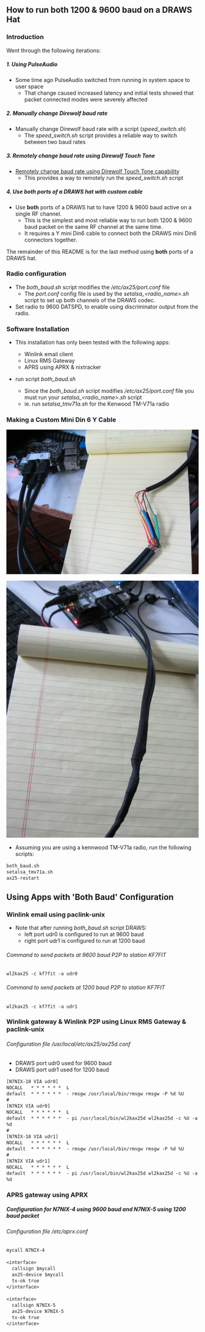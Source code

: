 ## How to run both 1200 & 9600 baud on a DRAWS Hat

### Introduction

Went through the following iterations:

##### 1. Using PulseAudio #####

  * Some time ago PulseAudio switched from running in system space to user space
    * That change caused increased latency and initial tests showed that packet connected modes were severely affected

##### 2. Manually change Direwolf baud rate #####

* Manually change Direwolf baud rate with a script (_speed_switch.sh_)
  * The _speed_switch.sh_ script provides a reliable way to switch between two baud rates

##### 3. Remotely change baud rate using Direwolf Touch Tone #####
* [Remotely change baud rate using Direwolf Touch Tone capability](https://github.com/nwdigitalradio/n7nix/tree/master/baudrate/README_TOUCHTONE.md)
  * This provides a way to remotely run the _speed_switch.sh_ script

##### 4. Use __both__ ports of a DRAWS hat with custom cable #####
* Use __both__ ports of a DRAWS hat to have 1200 & 9600 baud active on a single RF channel.
  * This is the simplest and most reliable way to run both 1200 & 9600 baud packet on the same RF channel at the same time.
  * It requires a Y mini Din6 cable to connect both the DRAWS mini Din6 connectors together.

The remainder of this README is for the last method using __both__ ports of a DRAWS hat.

### Radio configuration

* The _both_baud.sh_ script modifies the _/etc/ax25/port.conf_ file
  * The _port.conf_ config file is used by the *setalsa_<radio_name>.sh* script to set up both channels of the DRAWS codec.
* Set radio to 9600 DATSPD, to enable using discriminator output from the radio.

### Software Installation

* This installation has only been tested with the following apps:
  * Winlink email client
  * Linux RMS Gateway
  * APRS using APRX & nixtracker

* run script _both_baud.sh_
  * Since the _both_baud.sh_ script modifies _/etc/ax25/port.conf_ file you must run your *setalsa_<radio_name>.sh* script
  * ie. run *setalsa_tmv71a.sh* for the Kenwood TM-V71a radio

### Making a Custom Mini Din 6 Y Cable ###


![mDin6 Y Cable before heat shrink](images/img_2681_resize.jpg)

![mDin6 Y Cable after heat shring](images/mdin6_Ycable.jpg)

* Assuming you are using a kennwood TM-V71a radio, run the following scripts:
```
both_baud.sh
setalsa_tmv71a.sh
ax25-restart
```

## Using Apps with 'Both Baud' Configuration

### Winlink email using paclink-unix

* Note that after running _both_baud.sh_ script DRAWS:
  * left port udr0 is configured to run at 9600 baud
  * right port udr1 is configured to run at 1200 baud

###### Command to send packets at 9600 baud P2P to station KF7FIT
```
wl2kax25 -c kf7fit -a udr0
```
###### Command to send packets at 1200 baud P2P to station KF7FIT
```
wl2kax25 -c kf7fit -a udr1
```

### Winlink gateway & Winlink P2P using Linux RMS Gateway & paclink-unix
###### Configuration file /usr/local/etc/ax25/ax25d.conf
* DRAWS port udr0 used for 9600 baud
* DRAWS port udr1 used for 1200 baud

```
[N7NIX-10 VIA udr0]
NOCALL   * * * * * *  L
default  * * * * * *  - rmsgw /usr/local/bin/rmsgw rmsgw -P %d %U
#
[N7NIX VIA udr0]
NOCALL   * * * * * *  L
default  * * * * * *  - pi /usr/local/bin/wl2kax25d wl2kax25d -c %U -a %d
#
[N7NIX-10 VIA udr1]
NOCALL   * * * * * *  L
default  * * * * * *  - rmsgw /usr/local/bin/rmsgw rmsgw -P %d %U
#
[N7NIX VIA udr1]
NOCALL   * * * * * *  L
default  * * * * * *  - pi /usr/local/bin/wl2kax25d wl2kax25d -c %U -a %d
```

### APRS gateway using APRX

##### Configuration for N7NIX-4 using 9600 baud and N7NIX-5 using 1200 baud packet
###### Configuration file /etc/aprx.conf
```
mycall N7NIX-4

<interface>
  callsign $mycall
  ax25-device $mycall
  tx-ok true
</interface>

<interface>
  callsign N7NIX-5
  ax25-device N7NIX-5
  tx-ok true
</interface>
```
